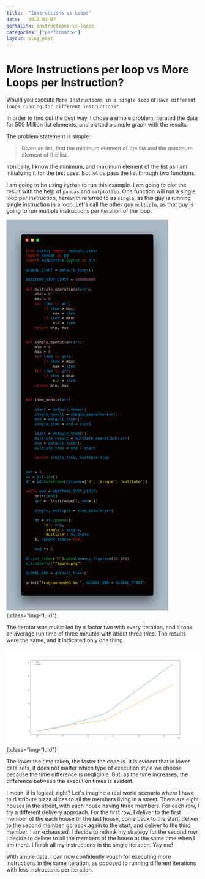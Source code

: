 ```yaml
---
title:  "Instructions vs Loops"
date:   2019-02-07
permalink: instructions-vs-loops
categories: ["performance"]
layout: blog_post
---
```

# More Instructions per loop vs More Loops per Instruction?

Would you execute `More Instructions in a single Loop` or `Have different loops running for different instructions?`

In order to find out the best way, I chose a simple problem, iterated the data for 500 Million list elements, and plotted a simple graph with the results. 

The problem statement is simple:
> Given an list, find the minimum element of the list and the maximum element of the list. 

Ironically, I know the minimum, and maximum element of the list as I am initializing it for the test case. But let us pass the list through two functions.

I am going to be using `Python` to run this example. I am going to plot the result with the help of `pandas` and `matplotlib`. One function will run a single loop per instruction, herewith referred to as `single`, as this guy is running single instruction in a loop. Let's call the other guy `multiple`, as that guy is going to run multiple instructions per iteration of the loop.

![source code](assets/images/code.png){:class="img-fluid"}

The iterator was multiplied by a factor two with every iteration, and it took an average run time of three minutes with about three tries. The results were the same, and it indicated only one thing.

![results](assets/images/figure.png){:class="img-fluid"}

The lower the time taken, the faster the code is. It is evident that in lower data sets, it does not matter which type of execution style we choose because the time difference is negligible. But, as the time increases, the difference between the execution times is evident. 

I mean, it is logical, right? Let's imagine a real world scenario where I have to distribute pizza slices to all the members living in a street. There are eight houses in the street, with each house having three members. For each row, I try a different delivery approach. For the first row, I deliver to the first member of the each house till the last house, come back to the start, deliver to the second member, go back again to the start, and deliver to the third member.
I am exhausted.
I decide to rethink my strategy for the second row. I decide to deliver to all the members of the house at the same time when I am there. I finish all my instructions in the single iteration. Yay me!

With ample data, I can now confidently vouch for executing more instructions in the same iteration, as opposed to running different iterations with less instructions per iteration. 
